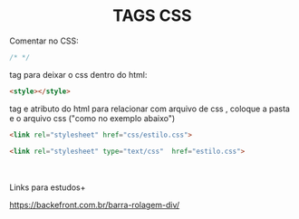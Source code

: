 <div align="center">
  
  # TAGS CSS
  
  </div>

Comentar no CSS: 
~~~css
/* */
~~~

tag para deixar o css dentro do html:

~~~html
<style></style>
~~~

tag e atributo do html para relacionar com arquivo de css , coloque a pasta e o arquivo css ("como no exemplo abaixo")

~~~HTML
<link rel="stylesheet" href="css/estilo.css">
~~~
~~~html
<link rel="stylesheet" type="text/css"  href="estilo.css">
~~~


<br><br>Links para estudos+

https://backefront.com.br/barra-rolagem-div/
